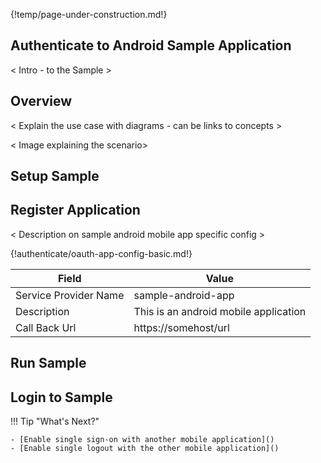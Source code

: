 {!temp/page-under-construction.md!} 

## Authenticate to Android Sample Application

< Intro - to the Sample >

## Overview
 < Explain the use case with diagrams - can be links to concepts > 
 
 < Image explaining the scenario>
 
## Setup Sample


## Register Application

 < Description on sample android mobile app specific config >

{!authenticate/oauth-app-config-basic.md!}

| Field                 | Value         | 
| --------------------- | ------------- | 
| Service Provider Name | sample-android-app  |
| Description           | This is an android  mobile application  | 
| Call Back Url         | https://somehost/url  | 


## Run Sample

## Login to Sample

!!! Tip "What's Next?"

    - [Enable single sign-on with another mobile application]()
    - [Enable single logout with the other mobile application]()
